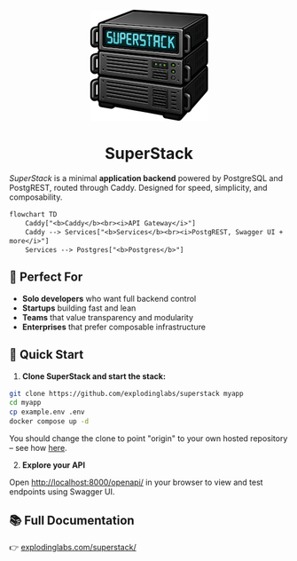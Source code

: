 <p align="center">
  <img alt="SuperStack logo" src="https://github.com/explodinglabs/superstack/blob/main/logo.png?raw=true" />
</p>

<h1 align="center">SuperStack</h1>

_SuperStack_ is a minimal **application backend** powered by PostgreSQL and
PostgREST, routed through Caddy. Designed for speed, simplicity, and
composability.

```mermaid
flowchart TD
    Caddy["<b>Caddy</b><br><i>API Gateway</i>"]
    Caddy --> Services["<b>Services</b><br><i>PostgREST, Swagger UI + more</i>"]
    Services --> Postgres["<b>Postgres</b>"]
```

## 🎯 Perfect For

- **Solo developers** who want full backend control
- **Startups** building fast and lean
- **Teams** that value transparency and modularity
- **Enterprises** that prefer composable infrastructure

## 🚀 Quick Start

1. **Clone SuperStack and start the stack:**

```sh
git clone https://github.com/explodinglabs/superstack myapp
cd myapp
cp example.env .env
docker compose up -d
```

You should change the clone to point "origin" to your own hosted repository
– see how [here](https://www.explodinglabs.com/superstack/gettingstarted/).

2. **Explore your API**

Open [http://localhost:8000/openapi/](http://localhost:8000/openapi/) in your
browser to view and test endpoints using Swagger UI.

## 📚 Full Documentation

👉 [explodinglabs.com/superstack/](https://explodinglabs.com/superstack/)

